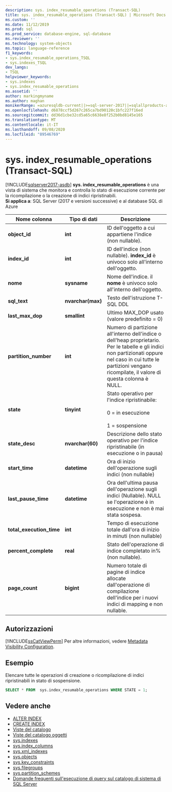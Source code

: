 ```yaml
---
description: sys. index_resumable_operations (Transact-SQL)
title: sys. index_resumable_operations (Transact-SQL) | Microsoft Docs
ms.custom: ''
ms.date: 11/12/2019
ms.prod: sql
ms.prod_service: database-engine, sql-database
ms.reviewer: ''
ms.technology: system-objects
ms.topic: language-reference
f1_keywords:
- sys.index_resumable_operations_TSQL
- sys.indexes_TSQL
dev_langs:
- TSQL
helpviewer_keywords:
- sys.indexes
- sys.index_resumable_operations
ms.assetid: ''
author: markingmyname
ms.author: maghan
monikerRange: =azuresqldb-current||>=sql-server-2017||=sqlallproducts-allversions||>=sql-server-linux-2017||=azuresqldb-mi-current
ms.openlocfilehash: d6878ccf5d267c265ca7bd90120c1bfc227f16ed
ms.sourcegitcommit: dd36d1cbe32cd5a65c6638e8f252b0bd8145e165
ms.translationtype: MT
ms.contentlocale: it-IT
ms.lasthandoff: 09/08/2020
ms.locfileid: "89546769"
---
```

# <a name="sysindex_resumable_operations-transact-sql"></a>sys. index_resumable_operations (Transact-SQL)

[!INCLUDE[sqlserver2017-asdb](../../includes/applies-to-version/sqlserver2017-asdb.md)]
**sys. index_resumable_operations** è una vista di sistema che monitora e controlla lo stato di esecuzione corrente per la ricompilazione o la creazione di indici ripristinabili.  
**Si applica a**: SQL Server (2017 e versioni successive) e al database SQL di Azure
  
|Nome colonna|Tipo di dati|Descrizione|  
|-----------------|---------------|-----------------|  
|**object_id**|**int**|ID dell'oggetto a cui appartiene l'indice (non nullable).|  
|**index_id**|**int**|ID dell'indice (non nullable). **index_id** è univoco solo all'interno dell'oggetto.|
|**nome**|**sysname**|Nome dell'indice. il **nome** è univoco solo all'interno dell'oggetto.|  
|**sql_text**|**nvarchar(max)**|Testo dell'istruzione T-SQL DDL|
|**last_max_dop**|**smallint**|Ultimo MAX_DOP usato (valore predefinito = 0)|
|**partition_number**|**int**|Numero di partizione all'interno dell'indice o dell'heap proprietario. Per le tabelle e gli indici non partizionati oppure nel caso in cui tutte le partizioni vengano ricompilate, il valore di questa colonna è NULL.|
|**state**|**tinyint**|Stato operativo per l'indice ripristinabile:<br /><br />0 = in esecuzione<br /><br />1 = sospensione|
|**state_desc**|**nvarchar(60)**|Descrizione dello stato operativo per l'indice ripristinabile (in esecuzione o in pausa)|  
|**start_time**|**datetime**|Ora di inizio dell'operazione sugli indici (non nullable)|
|**last_pause_time**|**datetime**| Ora dell'ultima pausa dell'operazione sugli indici (Nullable). NULL se l'operazione è in esecuzione e non è mai stata sospesa.|
|**total_execution_time**|**int**|Tempo di esecuzione totale dall'ora di inizio in minuti (non nullable)|
|**percent_complete**|**real**|Stato dell'operazione di indice completato in% (non nullable).|
|**page_count**|**bigint**|Numero totale di pagine di indice allocate dall'operazione di compilazione dell'indice per i nuovi indici di mapping e non nullable.

## <a name="permissions"></a>Autorizzazioni

[!INCLUDE[ssCatViewPerm](../../includes/sscatviewperm-md.md)] Per altre informazioni, vedere [Metadata Visibility Configuration](../../relational-databases/security/metadata-visibility-configuration.md).  

## <a name="example"></a>Esempio

 Elencare tutte le operazioni di creazione o ricompilazione di indici ripristinabili in stato di sospensione.

```sql
SELECT * FROM  sys.index_resumable_operations WHERE STATE = 1;  
```

## <a name="see-also"></a>Vedere anche

- [ALTER INDEX](../../t-sql/statements/alter-index-transact-sql.md)
- [CREATE INDEX](../../t-sql/statements/create-index-transact-sql.md)
- [Viste del catalogo](catalog-views-transact-sql.md)
- [Viste del catalogo oggetti](object-catalog-views-transact-sql.md)
- [sys.indexes](sys-xml-indexes-transact-sql.md)
- [sys.index_columns](sys-index-columns-transact-sql.md)
- [sys.xml_indexes](sys-xml-indexes-transact-sql.md)
- [sys.objects](sys-index-columns-transact-sql.md)
- [sys.key_constraints](sys-key-constraints-transact-sql.md)
- [sys.filegroups](sys-filegroups-transact-sql.md)
- [sys.partition_schemes](sys-partition-schemes-transact-sql.md)
- [Domande frequenti sull'esecuzione di query sul catalogo di sistema di SQL Server](querying-the-sql-server-system-catalog-faq.md)
